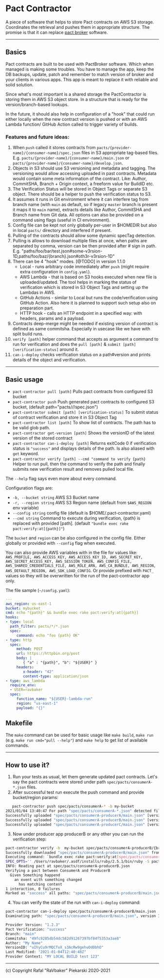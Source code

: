 # Pact Contractor

A piece of software that helps to store Pact contracts on AWS S3 storage. Coordinates the retrieval and pushes them in appropriate structure. The promise is that it can replace [pact broker](https://github.com/pact-foundation/pact_broker) software. 

--- 
## Basics

Pact contracts are built to be used with PactBroker software. Which when managed is making some troubles. You have to manage the app, keep the DB backups, update, patch and remember to match version of broker and your clients in various apps. This app is meant to replace it with reliable and solid solution.

Since what's most important is a shared storage the PactContractor is storing them in AWS S3 object store. In a structure that is ready for the version/branch-based lookups. 

In the future, it should also help in configuration of a "hook" that could run either locally when the new contract version is pushed or with an AWS Lambda function/ GitHub Action called to trigger variety of builds.

### Features and future ideas:

1. When `push` called it stores contracts from `pacts/{provider-name}/{consumer-name}/spec.json` files in S3 appropriate tag-based files. E.g. `pacts/{provider-name}/{consumer-name}/main.json` or `pacts/{provider-name}/{consumer-name}/develop.json`. 
2. Objects in S3 should use S3 versioning and metadata and tagging. The versioning would allow accessing uploaded in past contracts. Metadata would contain some meta information of the contract. Like: Author, CommitSHA, Branch + Origin context, a freeform value for BuildID etc.
3. The  Verification Status will be stored in Object Tags or separate S3 object. There should be a helper to push the verification status to S3.
4. It assumes it runs in Git environment where it can interfere tag from branch name (with `main` as default, so if legacy `master` branch is present it maps it to `main` name), extracts details like Author, CommitSHA and Branch name from Git data. All options can also be provided on a command using flags (useful in CI environment).
5. Config file can be kept not only globally per-user in $HOMEDIR but also in local `pacts/` directory and interfered if present.
6. Pulling of the contracts should allow some dynamic specTag detection.
7. Pulling is allows to download multiple files at once, when paths are separated by comma, version can be then provided after # sign in path. E.g. "paths/foo/bar/test.json#some-v3rsion-1D,paths/foo/baz/{branch}.json#oth3r-v3rsion-1D" 
8. There can be 4 "hook" modes. [@TODO] in version 1.1.0
    * Local - runs arbitrary code immediately after `push` (might require extra configuration in `config.yaml`).
    * AWS Lambda - that is based on S3 hooks executed when new file is uploaded/updated. The tool helps in marking the status of verification which is stored in S3 Object Tags and setting up the Lambdas in AWS.
    * GitHub Actions - similar to Local but runs the code/verification using GitHub Action. Also here it is planned to support such setup also on preparation part.
    * HTTP hook - calls an HTTP endpoint in a specified way: with headers, params and a payload.   
9. Contracts deep-merge might be needed if existing version of contract is defined as same commitsha. Especially in usecase like we have with split build runs.
10. `verify [path]` helper command that accepts as argument a command to run for verification and does the `pull [path]` & `submit [path] [verification-status]` around it.
11. `can-i-deploy` checks verification status on a path#version and prints details of the object and verification.
--- 
## Basic usage

* `pact-contractor pull [path]` Pulls pact contracts from configured S3 bucket
* `pact-contractor push` Push generated pact contracts to configured S3 bucket, (default path="pacts/*/*/spec.json")
* `pact-contractor submit [path] [verification-status]` To submit status of contract verification and store it in S3 Object Tag
* `pact-contractor list [path]` To show list of contracts. The path has to be valid glob path.
* `pact-contractor get-version [path]` Shows the versionID of the latest version of the stored contract
* `pact-contractor can-i-deploy [path]` Returns exitCode 0 if verification status is `"success"` and displays details of the path. Is also aliased with `get` keyword.
* `pact-contractor verify [path] --cmd "command to verify {path}` Helper to run pull, then the command to verify the path and finally submits new verification result and removes pulled local file.  

The `--help` flag says even more about every command. 

Configuration flags are: 

* `-b, --bucket string`   AWS S3 Bucket name
* `-r, --region string`   AWS S3 Region name (default from `$AWS_REGION` env variable)
* `--config string`   config file (default is $HOME/.pact-contractor.yaml)
* `--cmd string`  Command to execute during verification, {path} is replaced with provided [path]. (default `"bundle exec rake pact:verify:at[{path}]"`)

The `bucket` and `region` can be also configured in the config file. Either globally or provided with `--config` flag when executed.

You can also provide AWS variables with in the file for values like:
`AWS_PROFILE, AWS_ACCESS_KEY, AWS_ACCESS_KEY_ID, AWS_SECRET_KEY, AWS_SECRET_ACCESS_KEY, AWS_SESSION_TOKEN, AWS_CONFIG_FILE, AWS_SHARED_CREDENTIALS_FILE, AWS_ROLE_ARN, AWS_CA_BUNDLE, AWS_REGION, AWS_DEFAULT_REGION, AWS_SDK_LOAD_CONFIG`. Or provide prefixed with `PACT_` values so they will be overwritten for the run of the pact-contractor app only.

The file sample (`~/config.yaml`):
```yaml
---
aws_region: us-east-1
bucket: mybucket
cmd: echo "{path}" && bundle exec rake pact:verify:at[{path}]
hooks:
- type: local
  path_filter: pacts/*/*.json
  spec:
     command: echo "foo {path} OK"
- type: http
  spec:
     method: POST
     url: https://httpbin.org/post
     body: |
        { "a" : "{path}", "b": "${USER}" }
     headers:
        x-header: "42"
        content-type: application/json
- type: aws_lambda
  require_env:
  - USER=ravbaker
  spec:
     function_name: "${USER}-lambda-run"
     region: "us-east-1"
     payload: "{}"
```

## Makefile

The `make` command can be used for basic usage like `make build`, `make run` (e.g. `make run cmd="pull --help"`) and `make help` to get list of available commands.

---

## How to use it?

1. Run your tests as usual, let them generate updated pact contracts. Let's say the pact contracts were stored under path `spec/pacts/consumerA-*.json` files.
2. After successful test run execute the push command and provide bucket/region params: 

```bash
   pact-contractor push spec/pacts/consumerA-* -b my-bucket
2021/01/04 13:40:47 For path "spec/pacts/consumerA-*.json" detected files: [spec/pacts/consumerA-producerA.json spec/pacts/consumerA-producerB.json spec/pacts/consumerA-producerC.json]
Successfully uploaded "spec/pacts/consumerA-producerA/main.json" [version: "zmhkM4VNFv6BD9lolilHps_ODxkY5eX_"] to "my-bucket"
Successfully uploaded "spec/pacts/consumerA-producerB/main.json" [version: "uIhyCu9rMQCTvX_s3AcRw9gehuOdObhO"] to "my-bucket"
Successfully uploaded "spec/pacts/consumerA-producerC/main.json" [version: "zGzJPy3qAZW6MC6sFIMhe9LihsmEWV9l"] to "my-bucket"   
```

3. Now under producer app producerB or any other you can run the verification step:

```bash
pact-contractor verify -b  my-bucket spec/pacts/consumerA-producerB/{branch}.json  --provider-version "1.2.3" --provider-context  "MY LOCAL BUILD test 123"
Successfully downloaded "spec/pacts/consumerA-producerB/main.json" from bucket "my-bucket" to file "spec/pacts/consumerA-producerB.json", 1732 bytes
Executing command: `bundle exec rake pact:verify:at[spec/pacts/consumerA-producerB.json]`
SPEC_OPTS='' /Users/ravbaker/.asdf/installs/ruby/2.5.1/bin/ruby -S pact verify --pact-helper /Users/ravbaker/Code/producerB/spec/service_consumers/pact_helper.rb --pact-uri spec/pacts/consumerA-producerB.json
INFO: Reading pact at spec/pacts/consumerA-producerB.json
Verifying a pact between ConsumerA and ProducerB
  Given Something happend
    an event with something changed
      has matching content
1 interaction, 0 failures
Marked as "success" all paths: "spec/pacts/consumerA-producerB/main.json" in bucket my-bucket
```

4. You can verify the state of the run with `can-i-deploy` command:

```bash
pact-contractor can-i-deploy spec/pacts/consumerA-producerB/main.json -b my-bucket --provider-version 1.2.3
Examinating path: "spec/pacts/consumerA-producerB/main.json", version ID: "uIhyCu9rMQCTvX_s3AcRw9gehuOdObhO"

Provider Version: "1.2.3"
Pact Verification: "success"
Branch: "main"
Commitsha: "49fc9285db54dc582d91267397bf84f5353a3ae8"
Author: "My Name"
VersionID: "uIhyCu9rMQCTvX_s3AcRw9gehuOdObhO"
Last Modified: "2021-01-04T12:40:48Z"
Provider Context: "MY LOCAL BUILD test 123"
```

---

(c) Copyright Rafal "RaVbaker" Piekarski 2020-2021
